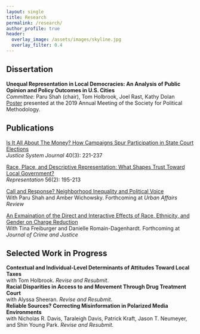 ```yaml
---
layout: single
title: Research
permalink: /research/
author_profile: true
header:
  overlay_image: /assets/images/skyline.jpg
  overlay_filter: 0.4
---
```


## Dissertation

**Unequal Representation in Local Democracies: An Analysis of Public Opinion and Policy Outcomes in U.S. Cities** <br>
_Committee_: Paru Shah (chair), Tom Holbrook, Joel Rast, Kathy Dolan <br>
[Poster](https://ajheideman.github.io/Heideman_PolMeth19_Poster.pdf) presented at the 2019 Annual Meeting of the Society for Political Methodology.
<!--<a href="https://ajheideman.github.io/ajheideman.github.io/resources/Heideman_PolMeth19_Poster.pdf" target="_blank">Poster </a> presented at the 2019 annual meeting of the Society for Political Methodology. <br> -->


## Publications
<!-- <a href="https://ajheideman.github.io/ajheideman.github.io/resources/Is It All About the Money How Campaigns Spur Participation in State Court Elections.pdf" target="_blank">**Is It All About The Money? How Campaigns Spur Participation in State Court Elections** </a> -->
[Is It All About The Money? How Campaigns Spur Participation in State Court Elections](https://ajheideman.github.io/Is_It_All_About_the_Money.pdf)
<br>
_Justice System Journal_ 40(3): 221-237


[Race, Place, and Descriptive Representation: What Shapes Trust Toward Local Government?](https://ajheideman.github.io/Race_Place_Representation.pdf)
<br>
_Representation_ 56(2): 195-213

[Call and Response? Neighborhood Inequality and Political Voice](https://ajheideman.github.io/CallandResponse.pdf) <br>
With Paru Shah and Amber Wichowsky. Forthcoming at _Urban Affairs Review_ 

[An Exmaination of the Direct and Interactive Effects of Race, Ethnicity, and Gender on Charge Reduction](https://ajheideman.github.io/chargereduction.pdf) <br>
With Tina Freiburger and Danielle Romain-Dagenhardt. Forthcoming at _Journal of Crime and Justice_

## Selected Work in Progress
**Contextual and Individual-Level Determinants of Attitudes Toward Local Taxes** <br>
with Tom Holbrook. _Revise and Resubmit_.<br>
**Racial Disparities in Access to and Movement Through Drug Treatment Court** <br> 
with Alyssa Sheeran. _Revise and Resubmit_. <br>
**Reliable Sources? Correcting Misinformation in Polarized Media Environments** <br>
with Nicholas R. Davis, Taraleigh Davis, Patrick Kraft, Jason T. Neumeyer, and Shin Young Park. _Revise and Resubmit_.<br>
  

